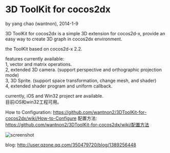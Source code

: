 3D ToolKit for cocos2dx
==========
by yang chao (wantnon), 2014-1-9  

3D ToolKit for cocos2dx is a simple 3D extension for cocos2d-x, provide an easy way to create 3D graph in cocos2dx environment.  
  
the ToolKit based on cocos2d-x 2.2.
   
features currently available:  
1, vector and matrix operations.  
2, extended 3D camera. (support perspective and orthographic projection mode)  
3, 3D Sprite. (support space transformation, change mesh, and shader)   
4, extended shader program and uniform callback.  
   
currently, iOS and Win32 project are available.  
目前iOS和win32工程可用。  
  
How to Configuration: https://github.com/wantnon2/3DToolKit-for-cocos2dx/wiki/How-to-Configure
配置方法: https://github.com/wantnon2/3DToolKit-for-cocos2dx/wiki/配置方法  
  
![screenshot](https://raw.github.com/wantnon2/3DToolKit-for-cocos2dx/master/screenshots/test1.png)  
  
blog: http://user.qzone.qq.com/350479720/blog/1389256448  